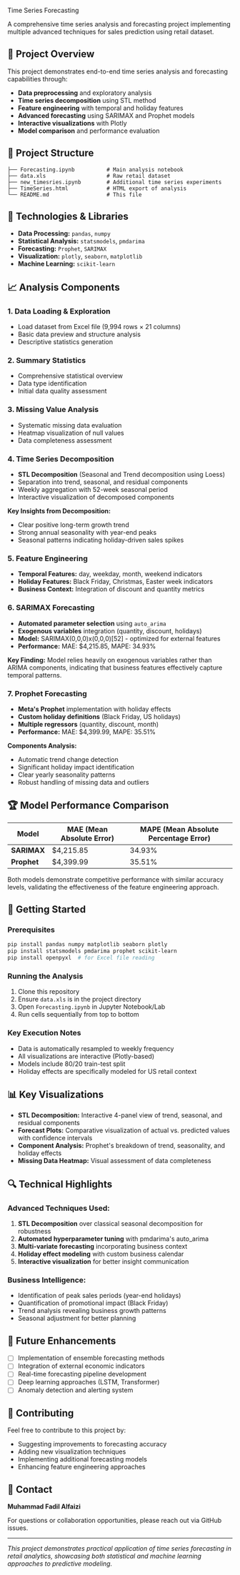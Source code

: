 Time Series Forecasting

A comprehensive time series analysis and forecasting project implementing multiple advanced techniques for sales prediction using retail dataset.

## 🎯 Project Overview

This project demonstrates end-to-end time series analysis and forecasting capabilities through:
- **Data preprocessing** and exploratory analysis
- **Time series decomposition** using STL method
- **Feature engineering** with temporal and holiday features
- **Advanced forecasting** using SARIMAX and Prophet models
- **Interactive visualizations** with Plotly
- **Model comparison** and performance evaluation

## 📁 Project Structure

```
├── Forecasting.ipynb          # Main analysis notebook
├── data.xls                   # Raw retail dataset
├── new_timesries.ipynb        # Additional time series experiments
├── TimeSeries.html            # HTML export of analysis
└── README.md                  # This file
```

## 🔧 Technologies & Libraries

- **Data Processing:** `pandas`, `numpy`
- **Statistical Analysis:** `statsmodels`, `pmdarima`
- **Forecasting:** `Prophet`, `SARIMAX`
- **Visualization:** `plotly`, `seaborn`, `matplotlib`
- **Machine Learning:** `scikit-learn`

## 📈 Analysis Components

### 1. Data Loading & Exploration
- Load dataset from Excel file (9,994 rows × 21 columns)
- Basic data preview and structure analysis
- Descriptive statistics generation

### 2. Summary Statistics
- Comprehensive statistical overview
- Data type identification
- Initial data quality assessment

### 3. Missing Value Analysis
- Systematic missing data evaluation
- Heatmap visualization of null values
- Data completeness assessment

### 4. Time Series Decomposition
- **STL Decomposition** (Seasonal and Trend decomposition using Loess)
- Separation into trend, seasonal, and residual components
- Weekly aggregation with 52-week seasonal period
- Interactive visualization of decomposed components

**Key Insights from Decomposition:**
- Clear positive long-term growth trend
- Strong annual seasonality with year-end peaks
- Seasonal patterns indicating holiday-driven sales spikes

### 5. Feature Engineering
- **Temporal Features:** day, weekday, month, weekend indicators
- **Holiday Features:** Black Friday, Christmas, Easter week indicators
- **Business Context:** Integration of discount and quantity metrics

### 6. SARIMAX Forecasting
- **Automated parameter selection** using `auto_arima`
- **Exogenous variables** integration (quantity, discount, holidays)
- **Model:** SARIMAX(0,0,0)x(0,0,0)[52] - optimized for external features
- **Performance:** MAE: $4,215.85, MAPE: 34.93%

**Key Finding:** Model relies heavily on exogenous variables rather than ARIMA components, indicating that business features effectively capture temporal patterns.

### 7. Prophet Forecasting
- **Meta's Prophet** implementation with holiday effects
- **Custom holiday definitions** (Black Friday, US holidays)
- **Multiple regressors** (quantity, discount, month)
- **Performance:** MAE: $4,399.99, MAPE: 35.51%

**Components Analysis:**
- Automatic trend change detection
- Significant holiday impact identification
- Clear yearly seasonality patterns
- Robust handling of missing data and outliers

## 🏆 Model Performance Comparison

| Model | MAE (Mean Absolute Error) | MAPE (Mean Absolute Percentage Error) |
|-------|---------------------------|----------------------------------------|
| **SARIMAX** | $4,215.85 | 34.93% |
| **Prophet** | $4,399.99 | 35.51% |

Both models demonstrate competitive performance with similar accuracy levels, validating the effectiveness of the feature engineering approach.

## 🚀 Getting Started

### Prerequisites
```bash
pip install pandas numpy matplotlib seaborn plotly
pip install statsmodels pmdarima prophet scikit-learn
pip install openpyxl  # for Excel file reading
```

### Running the Analysis
1. Clone this repository
2. Ensure `data.xls` is in the project directory
3. Open `Forecasting.ipynb` in Jupyter Notebook/Lab
4. Run cells sequentially from top to bottom

### Key Execution Notes
- Data is automatically resampled to weekly frequency
- All visualizations are interactive (Plotly-based)
- Models include 80/20 train-test split
- Holiday effects are specifically modeled for US retail context

## 📊 Key Visualizations

- **STL Decomposition:** Interactive 4-panel view of trend, seasonal, and residual components
- **Forecast Plots:** Comparative visualization of actual vs. predicted values with confidence intervals
- **Component Analysis:** Prophet's breakdown of trend, seasonality, and holiday effects
- **Missing Data Heatmap:** Visual assessment of data completeness

## 🔍 Technical Highlights

### Advanced Techniques Used:
1. **STL Decomposition** over classical seasonal decomposition for robustness
2. **Automated hyperparameter tuning** with pmdarima's auto_arima
3. **Multi-variate forecasting** incorporating business context
4. **Holiday effect modeling** with custom business calendar
5. **Interactive visualization** for better insight communication

### Business Intelligence:
- Identification of peak sales periods (year-end holidays)
- Quantification of promotional impact (Black Friday)
- Trend analysis revealing business growth patterns
- Seasonal adjustment for better planning

## 📝 Future Enhancements

- [ ] Implementation of ensemble forecasting methods
- [ ] Integration of external economic indicators
- [ ] Real-time forecasting pipeline development
- [ ] Deep learning approaches (LSTM, Transformer)
- [ ] Anomaly detection and alerting system

## 🤝 Contributing

Feel free to contribute to this project by:
- Suggesting improvements to forecasting accuracy
- Adding new visualization techniques
- Implementing additional forecasting models
- Enhancing feature engineering approaches

## 📧 Contact

**Muhammad Fadil Alfaizi**  

For questions or collaboration opportunities, please reach out via GitHub issues.

---

*This project demonstrates practical application of time series forecasting in retail analytics, showcasing both statistical and machine learning approaches to predictive modeling.*
